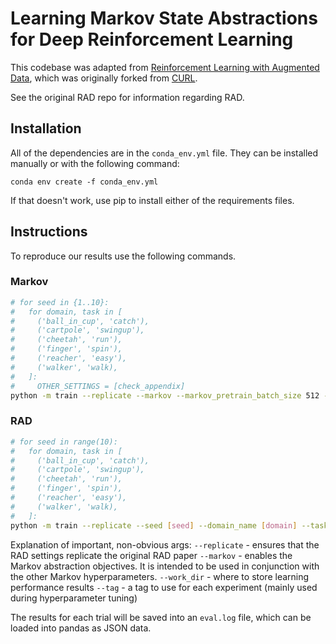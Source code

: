# Learning Markov State Abstractions for Deep Reinforcement Learning

This codebase was adapted from [Reinforcement Learning with Augmented Data](https://mishalaskin.github.io/rad), which was originally forked from [CURL](https://mishalaskin.github.io/curl).

See the original RAD repo for information regarding RAD.

## Installation

All of the dependencies are in the `conda_env.yml` file. They can be installed manually or with the following command:

```
conda env create -f conda_env.yml
```

If that doesn't work, use pip to install either of the requirements files.


## Instructions
To reproduce our results use the following commands.

### Markov
```sh
# for seed in {1..10}:
#   for domain, task in [
#     ('ball_in_cup', 'catch'),
#     ('cartpole', 'swingup'),
#     ('cheetah', 'run'),
#     ('finger', 'spin'),
#     ('reacher', 'easy'),
#     ('walker', 'walk),
#   ]:
#     OTHER_SETTINGS = [check_appendix]
python -m train --replicate --markov --markov_pretrain_batch_size 512 --init_steps [INIT_STEPS] --markov_catchup_steps [CATCHUP_STEPS] --markov_pretrain_steps 100000 --markov_inv_coef [COEF_INV] --markov_smoothness_coef [COEF_SMOOTH] --markov_smoothness_max_dz 0.01 --domain_name [domain] --task_name [task] --markov_lr [LR] --seed [seed] --tag markov-agent --work_dir ./tmp/markov
```

### RAD
```sh
# for seed in range(10):
#   for domain, task in [
#     ('ball_in_cup', 'catch'),
#     ('cartpole', 'swingup'),
#     ('cheetah', 'run'),
#     ('finger', 'spin'),
#     ('reacher', 'easy'),
#     ('walker', 'walk),
#   ]:
python -m train --replicate --seed [seed] --domain_name [domain] --task_name [task] --tag rad-agent --work_dir ./tmp/rad
```

Explanation of important, non-obvious args:
  `--replicate` - ensures that the RAD settings replicate the original RAD paper
  `--markov`    - enables the Markov abstraction objectives. It is intended to be used
                  in conjunction with the other Markov hyperparameters.
  `--work_dir`  - where to store learning performance results
  `--tag`       - a tag to use for each experiment (mainly used during hyperparameter
                  tuning)

The results for each trial will be saved into an `eval.log` file, which can be loaded
into pandas as JSON data.
